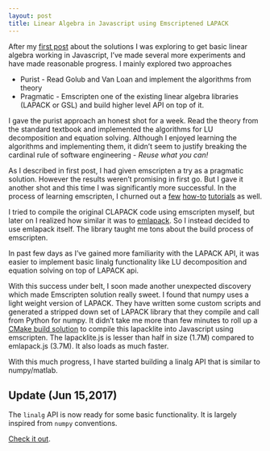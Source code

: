 ```yaml
---
layout: post
title: Linear Algebra in Javascript using Emscriptened LAPACK
---
```


After my [first post](http://www.bluemathsoftware.com/2017/05/17/basic-linear-algebra.html) about the solutions I was exploring to get basic linear algebra working in Javascript, I’ve made several more experiments and have made reasonable progress. I mainly explored two approaches

* Purist - Read Golub and Van Loan and implement the algorithms from theory
* Pragmatic - Emscripten one of the existing linear algebra libraries (LAPACK or GSL) and build higher level API on top of it.

I gave the purist approach an honest shot for a week. Read the theory from the standard textbook and implemented the algorithms for LU decomposition and equation solving. Although I enjoyed learning the algorithms and implementing them, it didn’t seem to justify breaking the cardinal rule of software engineering - *Reuse what you can!*

As I described in first post, I had given emscripten a try as a pragmatic solution. However the results weren’t promising in first go. But I gave it another shot and this time I was significantly more successful. In the process of learning emscripten, I churned out a [few](http://www.bluemathsoftware.com/2017/05/30/how-to-emscripten-simplest-c-function.html) [how-to](http://www.bluemathsoftware.com/2017/05/31/how-to-emscripten-c-function-array-argument.html) [tutorials](http://www.bluemathsoftware.com/2017/05/31/how-to-emscripten-small-c-library.html) as well.

I tried to compile the original CLAPACK code using emscripten myself, but later on I realized how similar it was to [emlapack](https://github.com/likr/emlapack). So I instead decided to use emlapack itself. The library taught me tons about the build process of emscripten.

In past few days as I’ve gained more familiarity with the LAPACK API, it was easier to implement basic linalg functionality like LU decomposition and equation solving on top of LAPACK api. 

With this success under belt, I soon made another unexpected discovery which made Emscripten solution really sweet. I found that numpy uses a light weight version of LAPACK. They have written some custom scripts and generated a stripped down set of LAPACK library that they compile and call from Python for numpy. It didn’t take me more than few minutes to roll up a [CMake build solution](https://github.com/bluemathsoft/numpy/commit/32a35403b7845679bc11f00cf196a3cadc9ebbd3) to compile this lapacklite into Javascript using emscripten. The lapacklite.js is lesser than half in size (1.7M) compared to emlapack.js (3.7M). It also loads as much faster.

With this much progress, I have started building a linalg API that is similar to numpy/matlab.

Update (Jun 15,2017)
---

The `linalg` API is now ready for some basic functionality. It is largely inspired from `numpy` conventions.

[Check it out](/docs/index.html).
